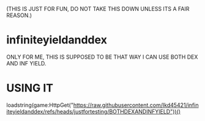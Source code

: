 (THIS IS JUST FOR FUN, DO NOT TAKE THIS DOWN UNLESS ITS A FAIR REASON.)
# infiniteyieldanddex
ONLY FOR ME, THIS IS SUPPOSED TO BE THAT WAY I CAN USE BOTH DEX AND INF YIELD.

# USING IT
loadstring(game:HttpGet("https://raw.githubusercontent.com/Ikd45421/infiniteyieldanddex/refs/heads/justfortesting/BOTHDEXANDINFYIELD"))()
